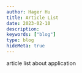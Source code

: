 ```yaml
---
author: Hager Hu
title: Article List
date: 2023-02-10
description:
keywords: ["blog"]
type: blog
hideMeta: true
---
```


article list about application
